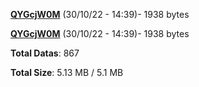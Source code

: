[**QYGcjW0M**](/data/QYGcjW0M.txt) (30/10/22 - 14:39)- 1938 bytes

[**QYGcjW0M**](/data/QYGcjW0M.txt) (30/10/22 - 14:39)- 1938 bytes

**Total Datas**: 867

**Total Size**: 5.13 MB / 5.1 MB